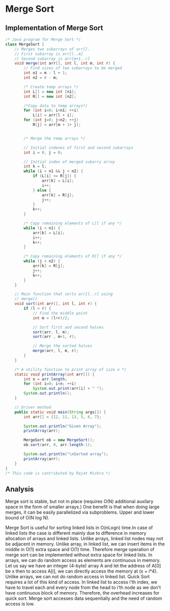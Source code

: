 # Merge Sort

## Implementation of Merge Sort
```java
/* Java program for Merge Sort */
class MergeSort { 
	// Merges two subarrays of arr[]. 
	// First subarray is arr[l..m] 
	// Second subarray is arr[m+1..r] 
	void merge(int arr[], int l, int m, int r) { 
		// Find sizes of two subarrays to be merged 
		int n1 = m - l + 1; 
		int n2 = r - m; 

		/* Create temp arrays */
		int L[] = new int [n1]; 
		int R[] = new int [n2]; 

		/*Copy data to temp arrays*/
		for (int i=0; i<n1; ++i) 
			L[i] = arr[l + i]; 
		for (int j=0; j<n2; ++j) 
			R[j] = arr[m + 1+ j]; 


		/* Merge the temp arrays */

		// Initial indexes of first and second subarrays 
		int i = 0, j = 0; 

		// Initial index of merged subarry array 
		int k = l; 
		while (i < n1 && j < n2) { 
			if (L[i] <= R[j]) { 
				arr[k] = L[i]; 
				i++; 
			} else { 
				arr[k] = R[j]; 
				j++; 
			} 
			k++; 
		} 

		/* Copy remaining elements of L[] if any */
		while (i < n1) { 
			arr[k] = L[i]; 
			i++; 
			k++; 
		} 

		/* Copy remaining elements of R[] if any */
		while (j < n2) { 
			arr[k] = R[j]; 
			j++; 
			k++; 
		} 
	} 

	// Main function that sorts arr[l..r] using 
	// merge() 
	void sort(int arr[], int l, int r) { 
		if (l < r) { 
			// Find the middle point 
			int m = (l+r)/2; 

			// Sort first and second halves 
			sort(arr, l, m); 
			sort(arr , m+1, r); 

			// Merge the sorted halves 
			merge(arr, l, m, r); 
		} 
	} 

	/* A utility function to print array of size n */
	static void printArray(int arr[]) { 
		int n = arr.length; 
		for (int i=0; i<n; ++i) 
			System.out.print(arr[i] + " "); 
		System.out.println(); 
	} 

	// Driver method 
	public static void main(String args[]) { 
		int arr[] = {12, 11, 13, 5, 6, 7}; 

		System.out.println("Given Array"); 
		printArray(arr); 

		MergeSort ob = new MergeSort(); 
		ob.sort(arr, 0, arr.length-1); 

		System.out.println("\nSorted array"); 
		printArray(arr); 
	} 
} 
/* This code is contributed by Rajat Mishra */

```

## Analysis
Merge sort is stable, but not in place (requires O(N) additional auxilary space in the form of smaller arrays.) One benefit is that when doing large merges, it can be easily parallelized via subproblems. Upper and lower bound of O(N log N).

Merge Sort is useful for sorting linked lists in O(nLogn) time.In case of linked lists the case is different mainly due to difference in memory allocation of arrays and linked lists. Unlike arrays, linked list nodes may not be adjacent in memory. Unlike array, in linked list, we can insert items in the middle in O(1) extra space and O(1) time. Therefore merge operation of merge sort can be implemented without extra space for linked lists.
In arrays, we can do random access as elements are continuous in memory. Let us say we have an integer (4-byte) array A and let the address of A[0] be x then to access A[i], we can directly access the memory at (x + i*4). Unlike arrays, we can not do random access in linked list. Quick Sort requires a lot of this kind of access. In linked list to access i’th index, we have to travel each and every node from the head to i’th node as we don’t have continuous block of memory. Therefore, the overhead increases for quick sort. Merge sort accesses data sequentially and the need of random access is low.